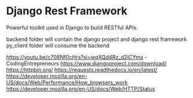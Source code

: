 # Django Rest Framework
Powerful toolkit used in Django to build RESTful APIs.

backend folder will contain the django project and django rest framework
py_client folder will consume the backend






https://youtu.be/c708Nf0cHrs?si=wqXQd4Rz_d2iCYma - CodingEntrepreneurs
https://www.djangoproject.com/download/
https://httpbin.org/
https://requests.readthedocs.io/en/latest/
https://developer.mozilla.org/en-US/docs/Web/Performance/How_browsers_work
https://developer.mozilla.org/en-US/docs/Web/HTTP/Status